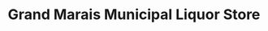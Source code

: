 ---
title: "Grand Marais Municipal Liquor Store"
url: /grand-marais/grand-marais-municipal-liquor-store/
shop: alcohol
---